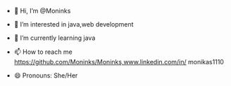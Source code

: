 - 👋 Hi, I’m @Moninks
- 👀 I’m interested in java,web development
- 🌱 I’m currently learning java
- 📫 How to reach me https://github.com/Moninks/Moninks,www.linkedin.com/in/
monikas1110


- 😄 Pronouns: She/Her
  

<!---
Moninks/Moninks is a ✨ special ✨ repository because its `README.md` (this file) appears on your GitHub profile.
You can click the Preview link to take a look at your changes.
--->
